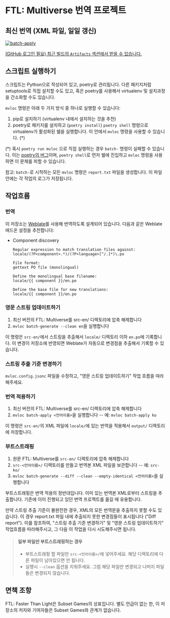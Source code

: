 # FTL: Multiverse 번역 프로젝트

## 최신 번역 (XML 파일, 일일 갱신)

[![batch-apply](https://github.com/ftl-mv-translation/ftl-mv-translation/actions/workflows/batch-apply.yml/badge.svg)](https://github.com/ftl-mv-translation/ftl-mv-translation/actions/workflows/batch-apply.yml)

[(GitHub 로그인 필요) 최근 빌드의 `Artifacts` 섹션에서 받을 수 있습니다.](https://github.com/ftl-mv-translation/ftl-mv-translation/actions/workflows/batch-apply.yml)

## 스크립트 실행하기

스크립트는 Python으로 작성되어 있고, poetry로 관리됩니다. 다른 패키지처럼 setuptools로 직접 설치할 수도 있고, 혹은 poetry를 사용해서 virtualenv 및 설치과정을 간소화할 수도 있습니다.

`mvloc` 명령은 아래 두 가지 방식 중 하나로 실행할 수 있습니다:

1. pip로 설치하기 (virtualenv 내에서 설치하는 것을 추천)
2. poetry로 패키지를 설치하고 (`poetry install`) `poetry shell` 명령으로 virtualenv가 활성화된 쉘을 실행합니다. 이 안에서 `mvloc` 명령을 사용할 수 있습니다. (*)

(*) 혹시 `poetry run mvloc` 으로 직접 실행하는 경우 `batch-` 명령이 실패할 수 있습니다. 이는 [poetry의 버그](https://github.com/python-poetry/poetry/issues/965)이며, `poetry shell`로 먼저 쉘에 진입하고 `mvloc` 명령을 사용하면 이 문제를 피할 수 있습니다.

참고: `batch-`로 시작하는 모든 `mvloc` 명령은 `report.txt` 파일을 생성합니다. 이 파일 안에는 각 작업의 로그가 저장됩니다.

## 작업흐름

### 번역

이 저장소는 [Weblate](https://weblate.org/)를 사용해 번역하도록 설계되어 있습니다. 다음과 같은 Weblate 애드온 설정을 추천합니다:

* Component discovery
   ```
   Regular expression to match translation files against:
   locale/(?P<component>.*)/(?P<language>[^/.]*)\.po
   
   File format:
   gettext PO file (monolingual)
   
   Define the monolingual base filename:
   locale/{{ component }}/en.po
   
   Define the base file for new translations:
   locale/{{ component }}/en.po
   ```

### 영문 스트링 업데이트하기

1. 최신 버전의 FTL: Multiverse를 src-en/ 디렉토리에 압축 해제합니다
2. `mvloc batch-generate --clean en`을 실행합니다

이 명령은 `src-en/`에서 스트링을 추출해서 `locale/` 디렉토리 이하 `en.po`에 기록합니다.
이 변경이 저장소에 반영되면 Weblate가 자동으로 변경점을 추출해서 기록할 수 있습니다.

### 스트링 추출 기준 변경하기

`mvloc.config.jsonc` 파일을 수정하고, "영문 스트링 업데이트하기" 작업 흐름을 따라해주세요.

### 번역 적용하기

1. 최신 버전의 FTL: Multiverse를 src-en/ 디렉토리에 압축 해제합니다
2. `mvloc batch-apply <언어이름>`을 실행합니다 -- 예: `mvloc batch-apply ko`

이 명령은 `src-en/`의 XML 파일에 `locale/`에 있는 번역을 적용해서 `output/` 디렉토리에 저장합니다.

### 부트스트래핑

1. 원문 FTL: Multiverse를 `src-en/` 디렉토리에 압축 해제합니다
2. `src-<언어이름>/` 디렉토리를 만들고 번역본 XML 파일을 보관합니다 -- 예: `src-ko/`
3. `mvloc batch-generate --diff --clean --empty-identical <언어이름>`을 실행합니다

부트스트래핑은 번역 적용의 정반대입니다. 이미 있는 번역본 XML로부터 스트링을 추출합니다.
기존에 이미 진행되고 있던 번역 프로젝트를 옮길 때 유용합니다.

만약 스트링 추출 기준이 불완전한 경우, XML의 모든 번역문을 추출하지 못할 수도 있습니다. 이 경우 report.txt 파일 내에
추출되지 못한 변경점들이 표시됩니다 ("Diff report"). 이를 참조하여, "스트링 추출 기준 변경하기" 및
"영문 스트링 업데이트하기" 작업흐름을 따라해주시고, 그 다음 이 작업을 다시 시도해주시면 됩니다.

> #### 일부 파일만 부트스트래핑하는 경우
>
> * 부트스트래핑 할 파일만 `src-<언어이름>/`에 넣어주세요.  해당 디렉토리에 다른 파일이 남아있으면 안 됩니다.
> * 실행시 `--clean` 옵션을 지워주세요. 그럼 해당 파일만 변경되고 나머지 파일들은 변경되지 않습니다.

## 면책 조항

FTL: Faster Than Light은 Subset Games의 상표입니다. 별도 언급이 없는 한, 이 저장소의 저자와 기여자들은
Subset Games와 관계가 없습니다.
